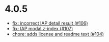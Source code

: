 # 4.0.5
- [fix: incorrect IAP detail result (#106)](https://github.com/shopware/SwagExtensionStore/commit/b38765a)
- [fix: IAP modal z-index (#107)](https://github.com/shopware/SwagExtensionStore/commit/5eb70fd)
- [chore: adds license and readme text (#104)](https://github.com/shopware/SwagExtensionStore/commit/714f5a4)